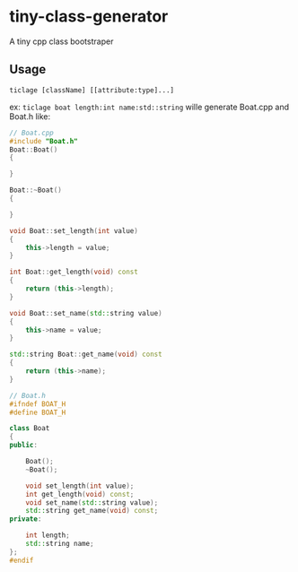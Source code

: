 tiny-class-generator
====================

A tiny cpp class bootstraper

## Usage
`ticlage [className] [[attribute:type]...]`

ex: `ticlage boat length:int name:std::string` wille generate Boat.cpp and Boat.h like:
```c++
// Boat.cpp
#include "Boat.h"
Boat::Boat()
{

}

Boat::~Boat()
{

}

void Boat::set_length(int value)
{
	this->length = value;
}

int Boat::get_length(void) const
{
	return (this->length);
}

void Boat::set_name(std::string value)
{
	this->name = value;
}

std::string Boat::get_name(void) const
{
	return (this->name);
}
```

```c++
// Boat.h
#ifndef BOAT_H
#define BOAT_H

class Boat
{
public:

	Boat();
	~Boat();

	void set_length(int value);
	int get_length(void) const;
	void set_name(std::string value);
	std::string get_name(void) const;
private:

	int length;
	std::string name;
};
#endif
```

